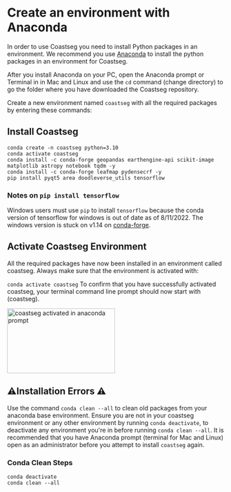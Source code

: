 # Create an environment with Anaconda

In order to use Coastseg you need to install Python packages in an environment. We recommend you use [Anaconda](https://www.anaconda.com/products/distribution) to install the python packages in an environment for Coastseg.

After you install Anaconda on your PC, open the Anaconda prompt or Terminal in in Mac and Linux and use the `cd` command (change directory) to go the folder where you have downloaded the Coastseg repository.

Create a new environment named `coastseg` with all the required packages by entering these commands:

## Install Coastseg

```
conda create -n coastseg python=3.10
conda activate coastseg
conda install -c conda-forge geopandas earthengine-api scikit-image matplotlib astropy notebook tqdm -y
conda install -c conda-forge leafmap pydensecrf -y
pip install pyqt5 area doodleverse_utils tensorflow
```

### Notes on `pip install tensorflow`

Windows users must use `pip` to install `tensorflow` because the conda version of tensorflow for windows is out of date as of 8/11/2022. The windows version is stuck on v1.14 on [conda-forge](https://anaconda.org/conda-forge/tensorflow).

## Activate Coastseg Environment

All the required packages have now been installed in an environment called coastseg. Always make sure that the environment is activated with:

`conda activate coastseg`
To confirm that you have successfully activated coastseg, your terminal command line prompt should now start with (coastseg).

<img src="https://user-images.githubusercontent.com/61564689/184215725-3688aedb-e804-481d-bbb6-8c33b30c4607.png" 
     alt="coastseg activated in anaconda prompt" width="250" height="150">

## ⚠️Installation Errors ⚠️

Use the command `conda clean --all` to clean old packages from your anaconda base environment. Ensure you are not in your coastseg environment or any other environment by running `conda deactivate`, to deactivate any environment you're in before running `conda clean --all`. It is recommended that you have Anaconda prompt (terminal for Mac and Linux) open as an administrator before you attempt to install `coastseg` again.

### Conda Clean Steps

```
conda deactivate
conda clean --all
```
